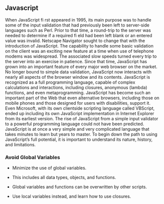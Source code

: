 ## Javascript
When JavaScript fi rst appeared in 1995, its main purpose was to handle some of the input
validation that had previously been left to server-side languages such as Perl. Prior to that
time, a round-trip to the server was needed to determine if a required fi eld had been left
blank or an entered value was invalid. Netscape Navigator sought to change that with the
introduction of JavaScript. The capability to handle some basic validation on the client was an
exciting new feature at a time when use of telephone modems was widespread. The associated
slow speeds turned every trip to the server into an exercise in patience.
Since that time, JavaScript has grown into an important feature of every major web browser
on the market. No longer bound to simple data validation, JavaScript now interacts with
nearly all aspects of the browser window and its contents. JavaScript is recognized as a full
programming language, capable of complex calculations and interactions, including closures,
anonymous (lambda) functions, and even metaprogramming. JavaScript has become such an
important part of the Web that even alternative browsers, including those on mobile phones
and those designed for users with disabilities, support it. Even Microsoft, with its own clientside
scripting language called VBScript, ended up including its own JavaScript implementation
in Internet Explorer from its earliest version.
The rise of JavaScript from a simple input validator to a powerful programming language
could not have been predicted. JavaScript is at once a very simple and very complicated
language that takes minutes to learn but years to master. To begin down the path to using
JavaScript’s full potential, it is important to understand its nature, history, and limitations.
### Avoid Global Variables
* Minimize the use of global variables.

* This includes all data types, objects, and functions.

* Global variables and functions can be overwritten by other scripts.

* Use local variables instead, and learn how to use closures.
